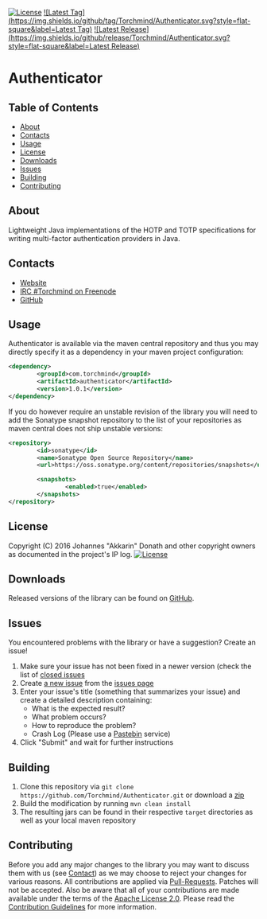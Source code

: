 [![License](https://img.shields.io/github/license/Torchmind/Authenticator.svg?style=flat-square)](https://www.apache.org/licenses/LICENSE-2.0.txt)
[![Latest Tag](https://img.shields.io/github/tag/Torchmind/Authenticator.svg?style=flat-square&label=Latest Tag)](https://github.com/Torchmind/Authenticator/tags)
[![Latest Release](https://img.shields.io/github/release/Torchmind/Authenticator.svg?style=flat-square&label=Latest Release)](https://github.com/Torchmind/Authenticator/releases)

Authenticator
=============

Table of Contents
-----------------
* [About](#about)
* [Contacts](#contacts)
* [Usage](#usage)
* [License](#license)
* [Downloads](#downloads)
* [Issues](#issues)
* [Building](#building)
* [Contributing](#contributing)

About
-----

Lightweight Java implementations of the HOTP and TOTP specifications for writing multi-factor
authentication providers in Java.

Contacts
--------

* [Website](https://www.torchmind.com/open-source)
* [IRC #Torchmind on Freenode](http://webchat.freenode.net/?channels=%23Torchmind)
* [GitHub](https://github.com/Torchmind/Authenticator)

Usage
-----

Authenticator is available via the maven central repository and thus you may directly specify it as a dependency in your
maven project configuration:

```xml
<dependency>
        <groupId>com.torchmind</groupId>
        <artifactId>authenticator</artifactId>
        <version>1.0.1</version>
</dependency>
```

If you do however require an unstable revision of the library you will need to add the Sonatype snapshot repository to
the list of your repositories as maven central does not ship unstable versions:

```xml
<repository>
        <id>sonatype</id>
        <name>Sonatype Open Source Repository</name>
        <url>https://oss.sonatype.org/content/repositories/snapshots</url>

        <snapshots>
                <enabled>true</enabled>
        </snapshots>
</repository>
```

License
-------

Copyright (C) 2016 Johannes "Akkarin" Donath and other copyright owners as documented in the project's IP log.
[![License](https://img.shields.io/badge/License-Apache%202.0-blue.svg?style=flat-square)](https://www.apache.org/licenses/LICENSE-2.0.txt)

Downloads
---------

Released versions of the library can be found on [GitHub](https://github.com/Torchmind/Authenticator/releases).

Issues
------

You encountered problems with the library or have a suggestion? Create an issue!

1. Make sure your issue has not been fixed in a newer version (check the list of [closed issues](https://github.com/Torchmind/Authenticator/issues?q=is%3Aissue+is%3Aclosed)
1. Create [a new issue](https://github.com/Torchmind/Authenticator/issues/new) from the [issues page](https://github.com/Torchmind/Authenticator/issues)
1. Enter your issue's title (something that summarizes your issue) and create a detailed description containing:
   - What is the expected result?
   - What problem occurs?
   - How to reproduce the problem?
   - Crash Log (Please use a [Pastebin](http://www.pastebin.com) service)
1. Click "Submit" and wait for further instructions

Building
--------

1. Clone this repository via ```git clone https://github.com/Torchmind/Authenticator.git``` or download a [zip](https://github.com/Torchmind/Authenticator/archive/master.zip)
1. Build the modification by running ```mvn clean install```
1. The resulting jars can be found in their respective ```target``` directories as well as your local maven repository

Contributing
------------

Before you add any major changes to the library you may want to discuss them with us (see [Contact](#contact)) as
we may choose to reject your changes for various reasons. All contributions are applied via [Pull-Requests](https://help.github.com/articles/creating-a-pull-request).
Patches will not be accepted. Also be aware that all of your contributions are made available under the terms of the
[Apache License 2.0](https://www.apache.org/licenses/LICENSE-2.0.txt). Please read the [Contribution Guidelines](CONTRIBUTING.md)
for more information.

